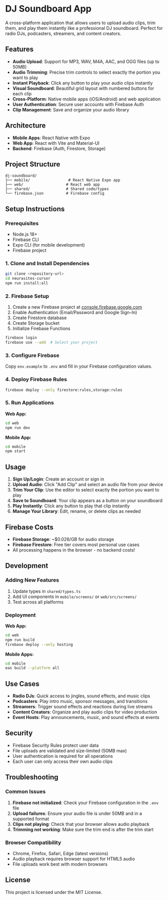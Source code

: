 # DJ Soundboard App

A cross-platform application that allows users to upload audio clips, trim them, and play them instantly like a professional DJ soundboard. Perfect for radio DJs, podcasters, streamers, and content creators.

## Features

- **Audio Upload**: Support for MP3, WAV, M4A, AAC, and OGG files (up to 50MB)
- **Audio Trimming**: Precise trim controls to select exactly the portion you want to play
- **Instant Playback**: Click any button to play your audio clips instantly
- **Visual Soundboard**: Beautiful grid layout with numbered buttons for each clip
- **Cross-Platform**: Native mobile apps (iOS/Android) and web application
- **User Authentication**: Secure user accounts with Firebase Auth
- **Clip Management**: Save and organize your audio library

## Architecture

- **Mobile Apps**: React Native with Expo
- **Web App**: React with Vite and Material-UI
- **Backend**: Firebase (Auth, Firestore, Storage)

## Project Structure

```
dj-soundboard/
├── mobile/                 # React Native Expo app
├── web/                   # React web app
├── shared/                # Shared code/types
└── firebase.json          # Firebase config
```

## Setup Instructions

### Prerequisites

- Node.js 18+
- Firebase CLI
- Expo CLI (for mobile development)
- Firebase project

### 1. Clone and Install Dependencies

```bash
git clone <repository-url>
cd neurasites-cursor
npm run install:all
```

### 2. Firebase Setup

1. Create a new Firebase project at [console.firebase.google.com](https://console.firebase.google.com)
2. Enable Authentication (Email/Password and Google Sign-In)
3. Create Firestore database
4. Create Storage bucket
5. Initialize Firebase Functions

```bash
firebase login
firebase use --add  # Select your project
```

### 3. Configure Firebase

Copy `env.example` to `.env` and fill in your Firebase configuration values.

### 4. Deploy Firebase Rules

```bash
firebase deploy --only firestore:rules,storage:rules
```

### 5. Run Applications

**Web App:**
```bash
cd web
npm run dev
```

**Mobile App:**
```bash
cd mobile
npm start
```

## Usage

1. **Sign Up/Login**: Create an account or sign in
2. **Upload Audio**: Click "Add Clip" and select an audio file from your device
3. **Trim Your Clip**: Use the editor to select exactly the portion you want to play
4. **Save to Soundboard**: Your clip appears as a button on your soundboard
5. **Play Instantly**: Click any button to play that clip instantly
6. **Manage Your Library**: Edit, rename, or delete clips as needed

## Firebase Costs

- **Firebase Storage**: ~$0.026/GB for audio storage
- **Firebase Firestore**: Free tier covers most personal use cases
- All processing happens in the browser - no backend costs!

## Development

### Adding New Features

1. Update types in `shared/types.ts`
2. Add UI components in `mobile/screens/` or `web/src/screens/`
3. Test across all platforms

### Deployment

**Web App:**
```bash
cd web
npm run build
firebase deploy --only hosting
```

**Mobile Apps:**
```bash
cd mobile
eas build --platform all
```

## Use Cases

- **Radio DJs**: Quick access to jingles, sound effects, and music clips
- **Podcasters**: Play intro music, sponsor messages, and transitions
- **Streamers**: Trigger sound effects and reactions during live streams
- **Content Creators**: Organize and play audio clips for video production
- **Event Hosts**: Play announcements, music, and sound effects at events

## Security

- Firebase Security Rules protect user data
- File uploads are validated and size-limited (50MB max)
- User authentication is required for all operations
- Each user can only access their own audio clips

## Troubleshooting

### Common Issues

1. **Firebase not initialized**: Check your Firebase configuration in the `.env` file
2. **Upload failures**: Ensure your audio file is under 50MB and in a supported format
3. **Clips not playing**: Check that your browser allows audio playback
4. **Trimming not working**: Make sure the trim end is after the trim start

### Browser Compatibility

- Chrome, Firefox, Safari, Edge (latest versions)
- Audio playback requires browser support for HTML5 audio
- File uploads work best with modern browsers

## License

This project is licensed under the MIT License.
